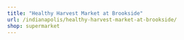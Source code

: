 ```yaml
---
title: "Healthy Harvest Market at Brookside"
url: /indianapolis/healthy-harvest-market-at-brookside/
shop: supermarket
---
```

